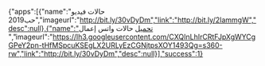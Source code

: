 
  {"apps":[{"name":"حالات فيديو حب2019","imageurl":"http://bit.ly/30vDyDm","link":"http://bit.ly/2IammgW","desc":null},{"name":"تحميل حالات واتس إعمال ","imageurl":"https://lh3.googleusercontent.com/CXQInLhIrCRtFJpXgWYCgGPeY2pn-tHfMSpcuKSEgLX2URLyEzCGNjtpsXOY1493Qg=s360-rw","link":"http://bit.ly/30vDyDm","desc":null}],"success":1}
